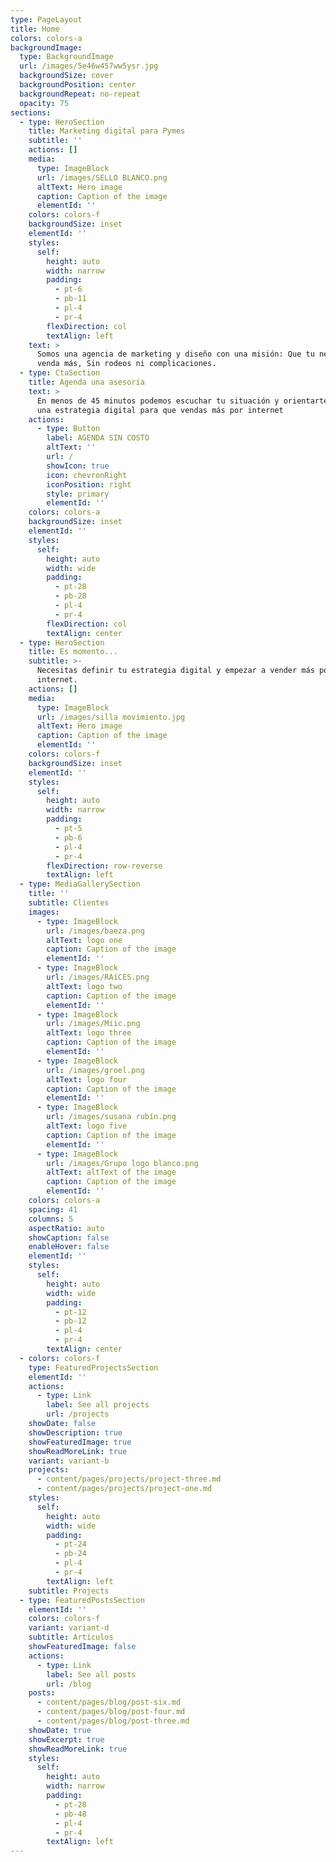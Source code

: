 ```yaml
---
type: PageLayout
title: Home
colors: colors-a
backgroundImage:
  type: BackgroundImage
  url: /images/5e46w457ww5ysr.jpg
  backgroundSize: cover
  backgroundPosition: center
  backgroundRepeat: no-repeat
  opacity: 75
sections:
  - type: HeroSection
    title: Marketing digital para Pymes
    subtitle: ''
    actions: []
    media:
      type: ImageBlock
      url: /images/SELLO BLANCO.png
      altText: Hero image
      caption: Caption of the image
      elementId: ''
    colors: colors-f
    backgroundSize: inset
    elementId: ''
    styles:
      self:
        height: auto
        width: narrow
        padding:
          - pt-6
          - pb-11
          - pl-4
          - pr-4
        flexDirection: col
        textAlign: left
    text: >
      Somos una agencia de marketing y diseño con una misión: Que tu negocio
      venda más, Sin rodeos ni complicaciones.
  - type: CtaSection
    title: Agenda una asesoría
    text: >
      En menos de 45 minutos podemos escuchar tu situación y orientarte hacia
      una estrategia digital para que vendas más por internet
    actions:
      - type: Button
        label: AGENDA SIN COSTO
        altText: ''
        url: /
        showIcon: true
        icon: chevronRight
        iconPosition: right
        style: primary
        elementId: ''
    colors: colors-a
    backgroundSize: inset
    elementId: ''
    styles:
      self:
        height: auto
        width: wide
        padding:
          - pt-28
          - pb-28
          - pl-4
          - pr-4
        flexDirection: col
        textAlign: center
  - type: HeroSection
    title: Es momento...
    subtitle: >-
      Necesitas definir tu estrategia digital y empezar a vender más por
      internet.
    actions: []
    media:
      type: ImageBlock
      url: /images/silla movimiento.jpg
      altText: Hero image
      caption: Caption of the image
      elementId: ''
    colors: colors-f
    backgroundSize: inset
    elementId: ''
    styles:
      self:
        height: auto
        width: narrow
        padding:
          - pt-5
          - pb-6
          - pl-4
          - pr-4
        flexDirection: row-reverse
        textAlign: left
  - type: MediaGallerySection
    title: ''
    subtitle: Clientes
    images:
      - type: ImageBlock
        url: /images/baeza.png
        altText: logo one
        caption: Caption of the image
        elementId: ''
      - type: ImageBlock
        url: /images/RAíCES.png
        altText: logo two
        caption: Caption of the image
        elementId: ''
      - type: ImageBlock
        url: /images/Miic.png
        altText: logo three
        caption: Caption of the image
        elementId: ''
      - type: ImageBlock
        url: /images/groel.png
        altText: logo four
        caption: Caption of the image
        elementId: ''
      - type: ImageBlock
        url: /images/susana rubín.png
        altText: logo five
        caption: Caption of the image
        elementId: ''
      - type: ImageBlock
        url: /images/Grupo logo blanco.png
        altText: altText of the image
        caption: Caption of the image
        elementId: ''
    colors: colors-a
    spacing: 41
    columns: 5
    aspectRatio: auto
    showCaption: false
    enableHover: false
    elementId: ''
    styles:
      self:
        height: auto
        width: wide
        padding:
          - pt-12
          - pb-12
          - pl-4
          - pr-4
        textAlign: center
  - colors: colors-f
    type: FeaturedProjectsSection
    elementId: ''
    actions:
      - type: Link
        label: See all projects
        url: /projects
    showDate: false
    showDescription: true
    showFeaturedImage: true
    showReadMoreLink: true
    variant: variant-b
    projects:
      - content/pages/projects/project-three.md
      - content/pages/projects/project-one.md
    styles:
      self:
        height: auto
        width: wide
        padding:
          - pt-24
          - pb-24
          - pl-4
          - pr-4
        textAlign: left
    subtitle: Projects
  - type: FeaturedPostsSection
    elementId: ''
    colors: colors-f
    variant: variant-d
    subtitle: Artículos
    showFeaturedImage: false
    actions:
      - type: Link
        label: See all posts
        url: /blog
    posts:
      - content/pages/blog/post-six.md
      - content/pages/blog/post-four.md
      - content/pages/blog/post-three.md
    showDate: true
    showExcerpt: true
    showReadMoreLink: true
    styles:
      self:
        height: auto
        width: narrow
        padding:
          - pt-28
          - pb-48
          - pl-4
          - pr-4
        textAlign: left
---
```

